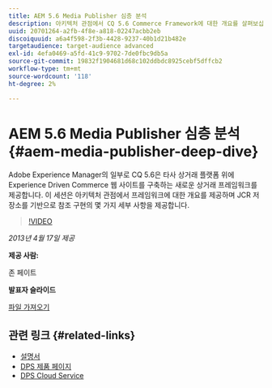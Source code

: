 ```yaml
---
title: AEM 5.6 Media Publisher 심층 분석
description: 아키텍처 관점에서 CQ 5.6 Commerce Framework에 대한 개요를 살펴보십시오. JCR 저장소를 기반으로 참조 구현에 대한 세부 사항을 알아봅니다.
uuid: 20701264-a2fb-4f8e-a818-02247acbb2eb
discoiquuid: a6a4f598-2f3b-4428-9237-40b1d21b482e
targetaudience: target-audience advanced
exl-id: 4efa0469-a5fd-41c9-9702-7de0fbc9db5a
source-git-commit: 19832f1904681d68c102ddbdc8925cebf5dffcb2
workflow-type: tm+mt
source-wordcount: '118'
ht-degree: 2%

---
```


# AEM 5.6 Media Publisher 심층 분석 {#aem-media-publisher-deep-dive}

Adobe Experience Manager의 일부로 CQ 5.6은 타사 상거래 플랫폼 위에 Experience Driven Commerce 웹 사이트를 구축하는 새로운 상거래 프레임워크를 제공합니다. 이 세션은 아키텍처 관점에서 프레임워크에 대한 개요를 제공하며 JCR 저장소를 기반으로 참조 구현의 몇 가지 세부 사항을 제공합니다.

>[!VIDEO](https://video.tv.adobe.com/v/19574/?quality=9)

*2013년 4월 17일 제공*

**제공 사람:**

존 페이트

**발표자 슬라이드**

[파일 가져오기](assets/cq-gems-aem-media-publisher-04-17-2013-final.pdf)

## 관련 링크 {#related-links}

* [설명서](https://docs.adobe.com/content/docs/en/cq/5-6-1/media-publisher.html)
* [DPS 제품 페이지](http://www.adobe.com/ca/products/digital-publishing-suite-family.html)
* [DPS Cloud Service](https://digitalpublishing.acrobat.com/welcome.html)
